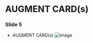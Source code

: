 # AUGMENT CARD(s)



### Slide 5

- AUGMENT CARD(s)
![image](https://lh7-rt.googleusercontent.com/slidesz/AGV_vUceL445-oa8XDK7B9PYfKz8_RCYKTzT9vzYR5_dY9sHkVK_Gn2mm3W0ct32fI0TVnwOW8fZkckvyl0aXhYo-AuBPHsq4WBwEGxunI1tAfY0YSzMBmCXZmFB4wJIzjy8OIiQSgVlWA=s2048?key=SjUse99o8xCmA1E3Rz1wYw)